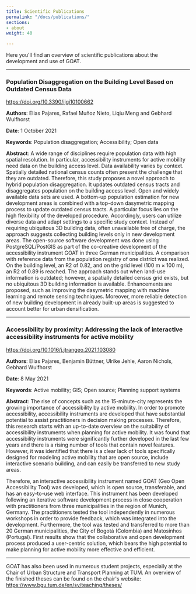 ```yaml
---
title: Scientific Publications
permalink: "/docs/publications/"
sections:
- about
weight: 40

---
```

Here you'll find an overview of scientific publications about the development and use of GOAT.
________________________________
### Population Disaggregation on the Building Level Based on Outdated Census Data

https://doi.org/10.3390/ijgi10100662

<b>Authors</b>: Elias Pajares, Rafael Muñoz Nieto, Liqiu Meng and Gebhard Wulfhorst

<b>Date</b>: 1 October 2021

<b>Keywords</b>: Population disaggregation; Accessibility; Open data

<b>Abstract</b>: A wide range of disciplines require population data with high spatial resolution. In particular, accessibility instruments for active mobility need data on the building access level. Data availability varies by context. Spatially detailed national census counts often present the challenge that they are outdated. Therefore, this study proposes a novel approach to hybrid population disaggregation. It updates outdated census tracts and disaggregates population on the building access level. Open and widely available data sets are used. A bottom-up population estimation for new development areas is combined with a top-down dasymetric mapping process to update outdated census tracts. A particular focus lies on the high flexibility of the developed procedure. Accordingly, users can utilize diverse data and adapt settings to a specific study context. Instead of requiring ubiquitous 3D building data, often unavailable free of charge, the approach suggests collecting building levels only in new development areas. The open-source software development was done using PostgreSQL/PostGIS as part of the co-creative development of the accessibility instrument GOAT in three German municipalities. A comparison with reference data from the population registry of one district was realized. On the building level, an R2 of 0.82, and on the grid level (100 m × 100 m), an R2 of 0.89 is reached. The approach stands out when land-use information is outdated; however, a spatially detailed census grid exists, but no ubiquitous 3D building information is available. Enhancements are proposed, such as improving the dasymetric mapping with machine learning and remote sensing techniques. Moreover, more reliable detection of new building development in already built-up areas is suggested to account better for urban densification.
________________________________
### Accessibility by proximity: Addressing the lack of interactive accessibility instruments for active mobility

https://doi.org/10.1016/j.jtrangeo.2021.103080

<b>Authors</b>: Elias Pajares, Benjamin Büttner, Ulrike Jehle, Aaron Nichols, Gebhard Wulfhorst

<b>Date</b>: 8 May 2021

<b>Keywords</b>: Active mobility; GIS; Open source; Planning support systems

<b>Abstract</b>: The rise of concepts such as the 15-minute-city represents the growing importance of accessibility by active mobility. In order to promote accessibility, accessibility instruments are developed that have substantial potential to assist practitioners in decision making processes. Therefore, this research starts with an up-to-date overview on the suitability of accessibility instruments when planning for active mobility. It was found that accessibility instruments were significantly further developed in the last few years and there is a rising number of tools that contain novel features. However, it was identified that there is a clear lack of tools specifically designed for modeling active mobility that are open source, include interactive scenario building, and can easily be transferred to new study areas.

Therefore, an interactive accessibility instrument named GOAT (Geo Open Accessibility Tool) was developed, which is open source, transferable, and has an easy-to-use web interface. This instrument has been developed following an iterative software development process in close cooperation with practitioners from three municipalities in the region of Munich, Germany. The practitioners tested the tool independently in numerous workshops in order to provide feedback, which was integrated into the development. Furthermore, the tool was tested and transferred to more than 20 German municipalities, the City of Bogotá (Colombia) and Matosinhos (Portugal). First results show that the collaborative and open development process produced a user-centric solution, which bears the high potential to make planning for active mobility more effective and efficient.

________________________________


GOAT has also been used in numerous student projects, especially at the Chair of Urban Structure and Transport Planning at TUM. An overview of the finished theses can be found on the chair's website: 
https://www.bgu.tum.de/en/sv/teaching/theses/